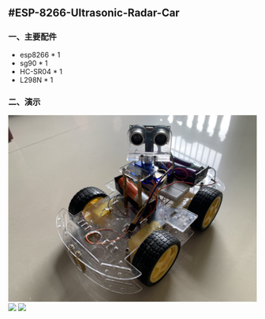 #ESP-8266-Ultrasonic-Radar-Car
---
### 一、主要配件
* esp8266 * 1  
* sg90 * 1  
* HC-SR04 * 1  
* L298N * 1  
### 二、演示
![](https://github.com/ChasonJiang/ESP-8266-Ultrasonic-Radar-Car/blob/main/2.png)
![](https://github.com/ChasonJiang/ESP-8266-Ultrasonic-Radar-Car/blob/main/1.png)
![](https://github.com/ChasonJiang/ESP-8266-Ultrasonic-Radar-Car/blob/main/3.png)
